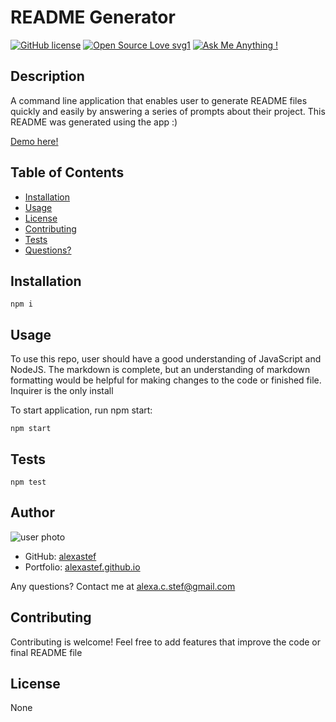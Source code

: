 # README Generator  

[![GitHub license](https://img.shields.io/badge/license-None-blue.svg)](https://shields.io/)
[![Open Source Love svg1](https://badges.frapsoft.com/os/v1/open-source.svg?v=103)](https://github.com/ellerbrock/open-source-badges/)
[![Ask Me Anything !](https://img.shields.io/badge/Ask%20me-anything-1abc9c.svg)](https://GitHub.com/Naereen/ama)



## Description
A command line application that enables user to generate README files quickly and easily by answering a series of prompts about their project. This README was generated using the app :)  

[Demo here!](http://alexastef.github.io/readme)



## Table of Contents  
* [Installation](#installation)  
* [Usage](#usage)  
* [License](#license)
* [Contributing](#contributing)  
* [Tests](#tests)  
* [Questions?](#questions)  



## Installation  
 
    npm i  



## Usage  
To use this repo, user should have a good understanding of JavaScript and NodeJS. The markdown is complete, but an understanding of markdown formatting would be helpful for making changes to the code or finished file. Inquirer is the only install   

To start application, run npm start:  
 
    npm start  
 



## Tests  

    npm test



## Author
![user photo](https://avatars.githubusercontent.com/alexastef?size=100)
- GitHub: [alexastef](https://github.com/alexastef)  
- Portfolio: [alexastef.github.io](https://alexastef.github.io)

Any questions? Contact me at alexa.c.stef@gmail.com

## Contributing  
Contributing is welcome! Feel free to add features that improve the code or final README file 

 

## License  
None  

